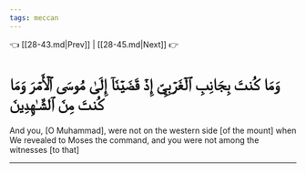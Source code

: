 ```yaml
---
tags: meccan
---
```


👈 [[28-43.md|Prev]] | [[28-45.md|Next]] 👉

# وَمَا كُنتَ بِجَانِبِ ٱلۡغَرۡبِيِّ إِذۡ قَضَيۡنَآ إِلَىٰ مُوسَى ٱلۡأَمۡرَ وَمَا كُنتَ مِنَ ٱلشَّـٰهِدِينَ

And you, [O Muhammad], were not on the western side [of the mount] when We revealed to Moses the command, and you were not among the witnesses [to that]

---

